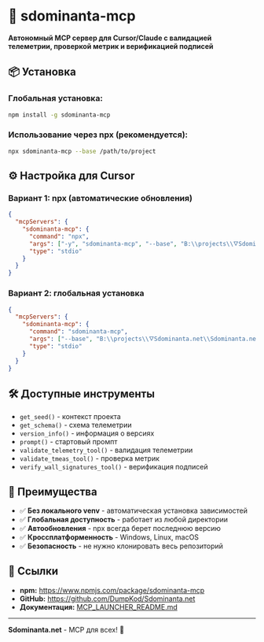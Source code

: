 # 🚀 sdominanta-mcp

**Автономный MCP сервер для Cursor/Claude с валидацией телеметрии, проверкой метрик и верификацией подписей**

## 📦 Установка

### Глобальная установка:
```bash
npm install -g sdominanta-mcp
```

### Использование через npx (рекомендуется):
```bash
npx sdominanta-mcp --base /path/to/project
```

## ⚙️ Настройка для Cursor

### Вариант 1: npx (автоматические обновления)
```json
{
  "mcpServers": {
    "sdominanta-mcp": {
      "command": "npx",
      "args": ["-y", "sdominanta-mcp", "--base", "B:\\projects\\🜄Sdominanta.net\\Sdominanta.net"],
      "type": "stdio"
    }
  }
}
```

### Вариант 2: глобальная установка
```json
{
  "mcpServers": {
    "sdominanta-mcp": {
      "command": "sdominanta-mcp",
      "args": ["--base", "B:\\projects\\🜄Sdominanta.net\\Sdominanta.net"],
      "type": "stdio"
    }
  }
}
```

## 🛠️ Доступные инструменты

- `get_seed()` - контекст проекта
- `get_schema()` - схема телеметрии
- `version_info()` - информация о версиях
- `prompt()` - стартовый промпт
- `validate_telemetry_tool()` - валидация телеметрии
- `validate_tmeas_tool()` - проверка метрик
- `verify_wall_signatures_tool()` - верификация подписей

## 🌟 Преимущества

- ✅ **Без локального venv** - автоматическая установка зависимостей
- ✅ **Глобальная доступность** - работает из любой директории
- ✅ **Автообновления** - npx всегда берет последнюю версию
- ✅ **Кроссплатформенность** - Windows, Linux, macOS
- ✅ **Безопасность** - не нужно клонировать весь репозиторий

## 🔗 Ссылки

- **npm:** https://www.npmjs.com/package/sdominanta-mcp
- **GitHub:** https://github.com/DumpKod/Sdominanta.net
- **Документация:** [MCP_LAUNCHER_README.md](../../MCP_LAUNCHER_README.md)

---

**Sdominanta.net** - MCP для всех! 🎉
